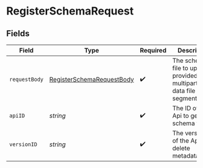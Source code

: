 # RegisterSchemaRequest


## Fields

| Field                                                                             | Type                                                                              | Required                                                                          | Description                                                                       |
| --------------------------------------------------------------------------------- | --------------------------------------------------------------------------------- | --------------------------------------------------------------------------------- | --------------------------------------------------------------------------------- |
| `requestBody`                                                                     | [RegisterSchemaRequestBody](../../models/operations/RegisterSchemaRequestBody.md) | :heavy_check_mark:                                                                | The schema file to upload provided as a multipart/form-data file segment.         |
| `apiID`                                                                           | *string*                                                                          | :heavy_check_mark:                                                                | The ID of the Api to get the schema for.                                          |
| `versionID`                                                                       | *string*                                                                          | :heavy_check_mark:                                                                | The version ID of the Api to delete metadata for.                                 |